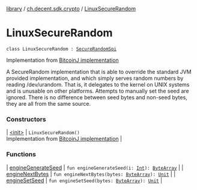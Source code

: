 [library](../../index.md) / [ch.decent.sdk.crypto](../index.md) / [LinuxSecureRandom](./index.md)

# LinuxSecureRandom

`class LinuxSecureRandom : `[`SecureRandomSpi`](http://docs.oracle.com/javase/6/docs/api/java/security/SecureRandomSpi.html)

Implementation from
[BitcoinJ implementation](https://github.com/bitcoinj/bitcoinj/blob/master/core/src/main/java/org/bitcoinj/crypto/LinuxSecureRandom.java)

A SecureRandom implementation that is able to override the standard JVM provided
implementation, and which simply serves random numbers by reading /dev/urandom. That is, it
delegates to the kernel on UNIX systems and is unusable on other platforms. Attempts to manually
set the seed are ignored. There is no difference between seed bytes and non-seed bytes, they are
all from the same source.

### Constructors

| [&lt;init&gt;](-init-.md) | `LinuxSecureRandom()`<br>Implementation from [BitcoinJ implementation](https://github.com/bitcoinj/bitcoinj/blob/master/core/src/main/java/org/bitcoinj/crypto/LinuxSecureRandom.java) |

### Functions

| [engineGenerateSeed](engine-generate-seed.md) | `fun engineGenerateSeed(i: `[`Int`](https://kotlinlang.org/api/latest/jvm/stdlib/kotlin/-int/index.html)`): `[`ByteArray`](https://kotlinlang.org/api/latest/jvm/stdlib/kotlin/-byte-array/index.html) |
| [engineNextBytes](engine-next-bytes.md) | `fun engineNextBytes(bytes: `[`ByteArray`](https://kotlinlang.org/api/latest/jvm/stdlib/kotlin/-byte-array/index.html)`): `[`Unit`](https://kotlinlang.org/api/latest/jvm/stdlib/kotlin/-unit/index.html) |
| [engineSetSeed](engine-set-seed.md) | `fun engineSetSeed(bytes: `[`ByteArray`](https://kotlinlang.org/api/latest/jvm/stdlib/kotlin/-byte-array/index.html)`): `[`Unit`](https://kotlinlang.org/api/latest/jvm/stdlib/kotlin/-unit/index.html) |

